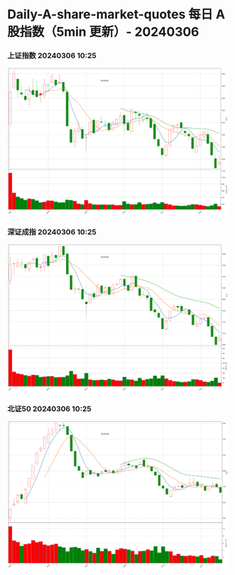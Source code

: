 
# Daily-A-share-market-quotes 每日 A 股指数（5min 更新）- 20240306

### 上证指数 20240306 10:25
![](./fig/2024/3/20240306-sh000001.png)

### 深证成指 20240306 10:25
![](./fig/2024/3/20240306-sz399001.png)

### 北证50 20240306 10:25
![](./fig/2024/3/20240306-bj899050.png)
